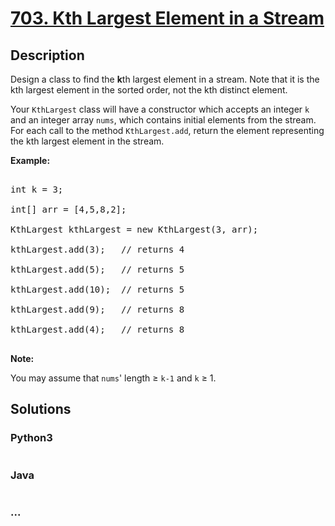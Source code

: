 # [703. Kth Largest Element in a Stream](https://leetcode.com/problems/kth-largest-element-in-a-stream)

## Description
<p>Design a class to find&nbsp;the <strong>k</strong>th largest element in a stream. Note that it is the kth largest element in the sorted order, not the kth distinct element.</p>



<p>Your&nbsp;<code>KthLargest</code>&nbsp;class will have a constructor which accepts an integer <code>k</code> and an integer array <code>nums</code>, which contains initial elements from&nbsp;the stream. For each call to the method <code>KthLargest.add</code>, return the element representing the kth largest element in the stream.</p>



<p><strong>Example:</strong></p>



<pre>

int k = 3;

int[] arr = [4,5,8,2];

KthLargest kthLargest = new KthLargest(3, arr);

kthLargest.add(3);&nbsp; &nbsp;// returns 4

kthLargest.add(5);&nbsp; &nbsp;// returns 5

kthLargest.add(10);&nbsp; // returns 5

kthLargest.add(9);&nbsp; &nbsp;// returns 8

kthLargest.add(4);&nbsp; &nbsp;// returns 8

</pre>



<p><strong>Note: </strong><br />

You may assume that&nbsp;<code>nums</code>&#39; length&nbsp;&ge;&nbsp;<code>k-1</code>&nbsp;and <code>k</code> &ge;&nbsp;1.</p>




## Solutions


<!-- tabs:start -->

### **Python3**

```python

```

### **Java**

```java

```

### **...**
```

```

<!-- tabs:end -->